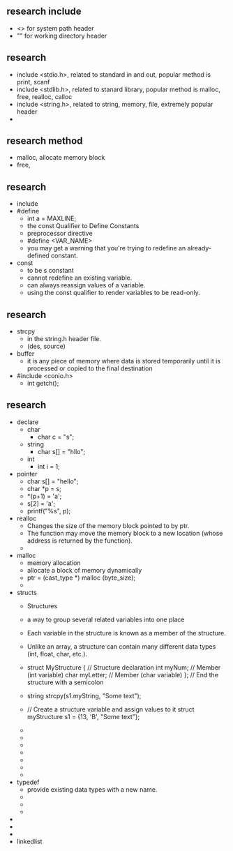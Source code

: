 ## research include
- <> for system path header
- "" for working directory header


## research
- include <stdio.h>, related to standard in and out, popular method is print, scanf
- include <stdlib.h>, related to stanard library, popular method is malloc, free, realloc, calloc
- include <string.h>, related to string, memory, file, extremely popular header
- 

## research method
- malloc, allocate memory block
- free, 


## research 
- include
- #define
    - int a = MAXLINE;
    - the const Qualifier to Define Constants
    - preprocessor directive
    - #define <VAR_NAME> <VALUE>
    - you may get a warning that you're trying to redefine an already-defined constant.
- const
    - to be s constant
    - cannot redefine an existing variable. 
    - can always reassign values of a variable.
    - using the const qualifier to render variables to be read-only.


## research 
- strcpy
    - in the string.h header file.
    - (des, source)
- buffer
    -  it is any piece of memory where data is stored temporarily until it is processed or copied to the final destination
- #include <conio.h>
    - int getch();



## research 
- declare
    - char
        - char c = "s";
    - string
        - char s[] = "hllo";
    - int
        - int i = 1;
- pointer
    - char s[] = "hello";
    - char *p = s;
    - *(p+1) = 'a';
    - s[2] = 'a';
    - printf("%s", p);
- realloc
    - Changes the size of the memory block pointed to by ptr.
    - The function may move the memory block to a new location (whose address is returned by the function).
    - 
- malloc
    - memory allocation
    - allocate a block of memory dynamically
    - ptr = (cast_type *) malloc (byte_size);
    - 
- structs
    - Structures
    - a way to group several related variables into one place
    - Each variable in the structure is known as a member of the structure.
    - Unlike an array, a structure can contain many different data types (int, float, char, etc.).
    -   struct MyStructure {   // Structure declaration
            int myNum;           // Member (int variable)
            char myLetter;       // Member (char variable)
        }; // End the structure with a semicolon 
    - string strcpy(s1.myString, "Some text");
    - // Create a structure variable and assign values to it
  struct myStructure s1 = {13, 'B', "Some text"};
    - 
    - 
    - 

    - 
    - 
    - 
    - 
- typedef
    - provide existing data types with a new name.
    - 
    - 
    - 
- 
- 
-  
- linkedlist
